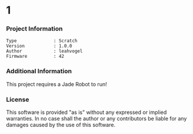 1
================



### Project Information
```
Type              : Scratch
Version           : 1.0.0
Author            : leahvogel
Firmware          : 42
```

### Additional Information
This project requires a Jade Robot to run!

### License
This software is provided "as is" without any expressed or implied warranties.  In no case shall the author or any contributors be liable for any damages caused by the use of this software.

